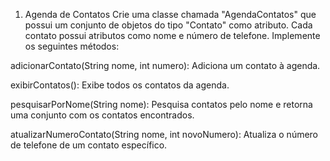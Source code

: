 1. Agenda de Contatos
Crie uma classe chamada "AgendaContatos" que possui um conjunto de objetos do tipo "Contato" como atributo. Cada contato possui atributos como nome e número de telefone. Implemente os seguintes métodos:

adicionarContato(String nome, int numero): Adiciona um contato à agenda.

exibirContatos(): Exibe todos os contatos da agenda.

pesquisarPorNome(String nome): Pesquisa contatos pelo nome e retorna uma conjunto com os contatos encontrados.

atualizarNumeroContato(String nome, int novoNumero): Atualiza o número de telefone de um contato específico.